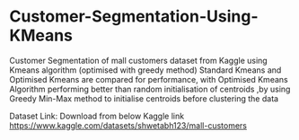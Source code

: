 # Customer-Segmentation-Using-KMeans
Customer Segmentation of mall customers dataset from Kaggle using Kmeans algorithm (optimised with greedy method)
Standard Kmeans and Optimised Kmeans are compared for performance, with Optimised Kmeans Algorithm performing better than random initialisation of centroids ,by using Greedy Min-Max method to initialise centroids before clustering the data 

Dataset Link: Download from below Kaggle link
https://www.kaggle.com/datasets/shwetabh123/mall-customers
